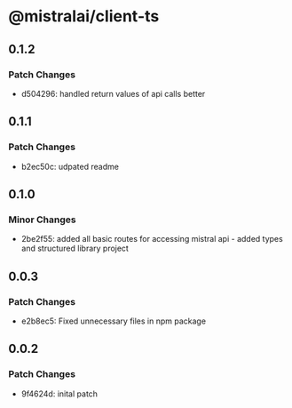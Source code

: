 # @mistralai/client-ts

## 0.1.2

### Patch Changes

- d504296: handled return values of api calls better

## 0.1.1

### Patch Changes

- b2ec50c: udpated readme

## 0.1.0

### Minor Changes

- 2be2f55: added all basic routes for accessing mistral api - added types and structured library project

## 0.0.3

### Patch Changes

- e2b8ec5: Fixed unnecessary files in npm package

## 0.0.2

### Patch Changes

- 9f4624d: inital patch

